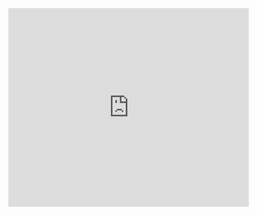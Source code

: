<html>
  <iframe src="https://scratch.mit.edu/projects/706377735/embed" allowtransparency="true" width="485" height="402" frameborder="0" scrolling="no" allowfullscreen></iframe>
</html>
